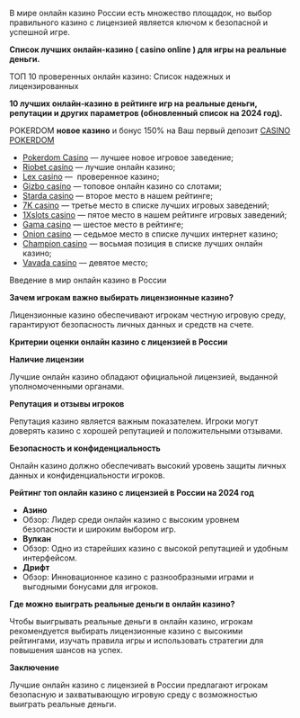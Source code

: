 В мире онлайн казино России есть множество площадок, но выбор правильного казино с лицензией является ключом к безопасной и успешной игре.

**Список лучших онлайн-казино ( casino online ) для игры на реальные деньги.**

ТОП 10 проверенных онлайн казино: Список надежных и лицензированных

**10 лучших онлайн-казино в рейтинге игр на реальные деньги, репутации и других параметров (обновленный список на 2024 год).**

POKERDOM **новое казино** и бонус 150% на Ваш первый депозит [CASINO POKERDOM](https://4pd-stat.com/click/65c385006bcc63141167dd42/7/11110/subaccount)

* [Pokerdom Casino](https://brandplay.link/FwVc4f) — лучшее новое игровое заведение;
* [Riobet casino](https://brandplay.link/TnjsxFvH) — лучшие онлайн казино;
* [Lex casino](https://brandplay.link/VMqNXPFs) —  проверенное казино;
* [Gizbo casino](https://brandplay.link/rvzLrVLp) — топовое онлайн казино со слотами;
* [Starda casino](https://brandplay.link/HDcDrxLk) — второе место в нашем рейтинге;
* [7K casino](https://brandplay.link/dd46bNgD) — третье место в списке лучших игровых заведений;
* [1Xslots casino](https://brandplay.link/J2ZbqMPZ) — пятое место в нашем рейтинге игровых заведений;
* [Gama casino](https://brandplay.link/RD52jZbL) — шестое место в рейтинге;
* [Onion casino](https://brandplay.link/8LcS6Djb) — седьмое место в списке лучших интернет казино;
* [Champion casino](https://temon-gter.cfd/go/9n8?p56190p303844p3509t17502) — восьмая позиция в списке лучших онлайн казино;
* [Vavada casino](https://vavadapartner.pro/?promo=75590753-cc8b-4c4a-8d71-99b7a2293439-jud\&target=register) — девятое место;

Введение в мир онлайн казино в России

**Зачем игрокам важно выбирать лицензионные казино?**

Лицензионные казино обеспечивают игрокам честную игровую среду, гарантируют безопасность личных данных и средств на счете.

**Критерии оценки онлайн казино с лицензией в России**

**Наличие лицензии**

Лучшие онлайн казино обладают официальной лицензией, выданной уполномоченными органами.

**Репутация и отзывы игроков**

Репутация казино является важным показателем. Игроки могут доверять казино с хорошей репутацией и положительными отзывами.

**Безопасность и конфиденциальность**

Онлайн казино должно обеспечивать высокий уровень защиты личных данных и конфиденциальности игроков.

**Рейтинг топ онлайн казино с лицензией в России на 2024 год**

* **Азино**
* Обзор: Лидер среди онлайн казино с высоким уровнем безопасности и широким выбором игр.
* **Вулкан**
* Обзор: Одно из старейших казино с высокой репутацией и удобным интерфейсом.
* **Дрифт**
* Обзор: Инновационное казино с разнообразными играми и выгодными бонусами для игроков.

**Где можно выиграть реальные деньги в онлайн казино?**

Чтобы выигрывать реальные деньги в онлайн казино, игрокам рекомендуется выбирать лицензионные казино с высокими рейтингами, изучать правила игры и использовать стратегии для повышения шансов на успех.

**Заключение**

Лучшие онлайн казино с лицензией в России предлагают игрокам безопасную и захватывающую игровую среду с возможностью выиграть реальные деньги.
